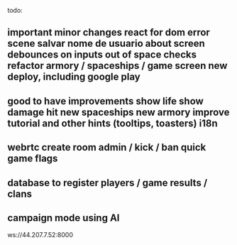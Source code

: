 todo:

important minor changes
    react for dom
    error scene
    salvar nome de usuario
    about screen
    debounces on inputs
    out of space checks
    refactor armory / spaceships / game screen
    new deploy, including google play
----
good to have improvements
    show life
    show damage hit
    new spaceships
    new armory
    improve tutorial and other hints (tooltips, toasters)
    i18n
----
webrtc
    create room
    admin / kick / ban
    quick game
    flags
-----
database to register players / game results / clans
-----
campaign mode using AI
-----

ws://44.207.7.52:8000